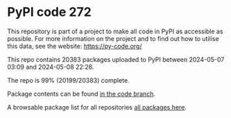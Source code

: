 # PyPI code 272

This repository is part of a project to make all code in PyPI as accessible as possible. For more information 
on the project and to find out how to utilise this data, see the website: https://py-code.org/

This repo contains 20383 packages uploaded to PyPI between 
2024-05-07 03:09 and 2024-05-08 22:26.

The repo is 99% (20199/20383) complete.

Package contents can be found [in the code branch](https://github.com/pypi-data/pypi-mirror-272/tree/code/packages).

A browsable package list for all repositories [all packages here](https://py-code.org/repositories/pypi-mirror-272).


